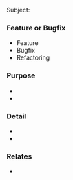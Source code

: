 Subject: <short purpose of this pull request>

<!--
  Before posting a pull request, please choose a appropriate branch:

  - Breaking changes: master
  - Critical or severe bugs: X.Y.Z
  - Others: X.Y

  For more details, see https://www.sphinx-doc.org/en/master/devguide.html#branch-model
-->

### Feature or Bugfix
<!-- please choose -->
- Feature
- Bugfix
- Refactoring

### Purpose
- <long purpose of this pull request>
- <Environment if this PR depends on>

### Detail
- <feature1 or bug1>
- <feature2 or bug2>

### Relates
- <URL or Ticket>

